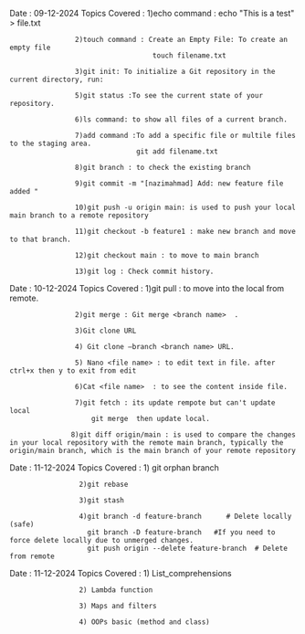 Date : 09-12-2024
   Topics Covered : 1)echo command :   echo "This is a test" > file.txt
   
                    2)touch command : Create an Empty File: To create an empty file 
                                       touch filename.txt
                                       
                    3)git init: To initialize a Git repository in the current directory, run:  
                    
                    5)git status :To see the current state of your repository.
                    
                    6)ls command: to show all files of a current branch.
                    
                    7)add command :To add a specific file or multile files to the staging area.
                                   git add filename.txt

                    8)git branch : to check the existing branch

                    9)git commit -m "[nazimahmad] Add: new feature file added "

                    10)git push -u origin main: is used to push your local main branch to a remote repository 

                    11)git checkout -b feature1 : make new branch and move to that branch.

                    12)git checkout main : to move to main branch

                    13)git log : Check commit history.




Date : 10-12-2024
   Topics Covered : 1)git pull : to move into the local from remote.
   
                    2)git merge : Git merge <branch name>  .
                    
                    3)Git clone URL
                    
                    4) Git clone —branch <branch name> URL.

                    5) Nano <file name> : to edit text in file. after ctrl+x then y to exit from edit

                    6)Cat <file name>  : to see the content inside file.

                    7)git fetch : its update rempote but can't update local
                        git merge  then update local.

                   8)git diff origin/main : is used to compare the changes in your local repository with the remote main branch, typically the origin/main branch, which is the main branch of your remote repository





Date : 11-12-2024
    Topics Covered : 1) git orphan branch
    
                     2)git rebase
                     
                     3)git stash
                     
                     4)git branch -d feature-branch      # Delete locally (safe)
                       git branch -D feature-branch   #If you need to force delete locally due to unmerged changes.
                       git push origin --delete feature-branch  # Delete from remote



Date : 11-12-2024
    Topics Covered : 1) List_comprehensions
    
                     2) Lambda function
                     
                     3) Maps and filters

                     4) OOPs basic (method and class)

